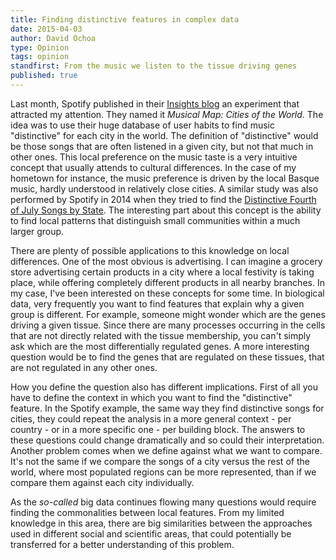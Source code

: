 ```yaml
---
title: Finding distinctive features in complex data
date: 2015-04-03
author: David Ochoa
type: Opinion
tags: opinion
standfirst: From the music we listen to the tissue driving genes
published: true
---
```


Last month, Spotify published in their [Insights blog](https://insights.spotify.com) an experiment that attracted my attention. They named it *Musical Map: Cities of the World*. The idea was to use their huge database of user habits to find music "distinctive" for each city in the world. The definition of "distinctive" would be those songs that are often listened in a given city, but not that much in other ones. This local preference on the music taste is a very intuitive concept that usually attends to cultural differences. In the case of my hometown for instance, the music preference is driven by the local Basque music, hardly understood in relatively close cities. A similar study was also performed by Spotify in 2014 when they tried to find the [Distinctive Fourth of July Songs by State](https://insights.spotify.com/us/2014/07/01/distinctive-fourth-of-july-songs-by-state/#more-171).  The interesting part about this concept is the ability to find local patterns that distinguish small communities within a much larger group.

There are plenty of possible applications to this knowledge on local differences. One of the most obvious is advertising. I can imagine a grocery store advertising certain products in a city where a local festivity is taking place, while offering completely different products in all nearby branches. In my case, I've been interested on these concepts for some time. In biological data, very frequently you want to find features that explain why a given group is different. For example, someone might wonder which are the genes driving a given tissue. Since there are many processes occurring in the cells that are not directly related with the tissue membership, you can't simply ask which are the most differentially regulated genes. A more interesting question would be to find the genes that are regulated on these tissues, that are not regulated in any other ones.

How you define the question also has different implications. First of all you have to define the context in which you want to find the "distinctive" feature. In the Spotify example, the same way they find distinctive songs for cities, they could repeat the analysis in a more general context - per country - or in a more specific one - per building block. The answers to these questions could change dramatically and so could their interpretation.  Another problem comes when we define against what we want to compare. It's not the same if we compare the songs of a city versus the rest of the world, where most populated regions can be more represented, than if we compare them against each city individually.

As the *so-called* big data continues flowing many questions would require finding the commonalities between local features. From my limited knowledge in this area, there are big similarities between the approaches used in different social and scientific areas, that could potentially be transferred for a better understanding of this problem.